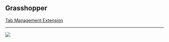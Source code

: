 ## Grasshopper

[Tab Management Extension](https://addons.mozilla.org/en-US/firefox/addon/grasshopper-urls/)

---

![](https://i.imgur.com/Vv7zONt.png)